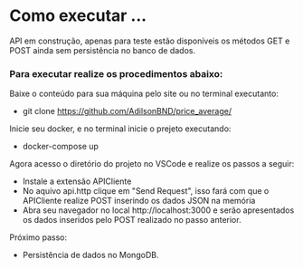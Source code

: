 # Como executar ...
API em construção, apenas para teste estão disponíveis os métodos GET e POST ainda sem persistência no banco de dados.

### Para executar realize os procedimentos abaixo:

Baixe o conteúdo para sua máquina pelo site ou no terminal executanto:
* git clone https://github.com/AdilsonBND/price_average/

Inicie seu docker, e no terminal inicie o prejeto executando:

* docker-compose up

Agora acesso o diretório do projeto no VSCode e realize os passos a seguir:

* Instale a extensão APICliente
* No aquivo api.http clique em "Send Request", isso fará com que o APICliente realize POST inserindo os dados JSON na memória
* Abra seu navegador no local http://localhost:3000 e serão apresentados os dados inseridos pelo POST realizado no passo anterior.

Próximo passo:
  * Persistência de dados no MongoDB.
